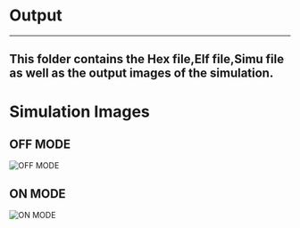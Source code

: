 # Output
-------------------------------------------------------------------------
This folder contains the Hex file,Elf file,Simu file as well as the output images of the simulation.
-------------------------------------------------------------------------

# Simulation Images
## OFF MODE 
 ![OFF MODE](https://user-images.githubusercontent.com/102603354/164891632-839f42c0-c78d-481e-a1e3-292b8f58b53d.jpg)

## ON MODE 
 ![ON MODE](https://user-images.githubusercontent.com/102603354/164891642-57cb9172-cc99-410b-84b4-6f756eaf5a7c.jpg)
